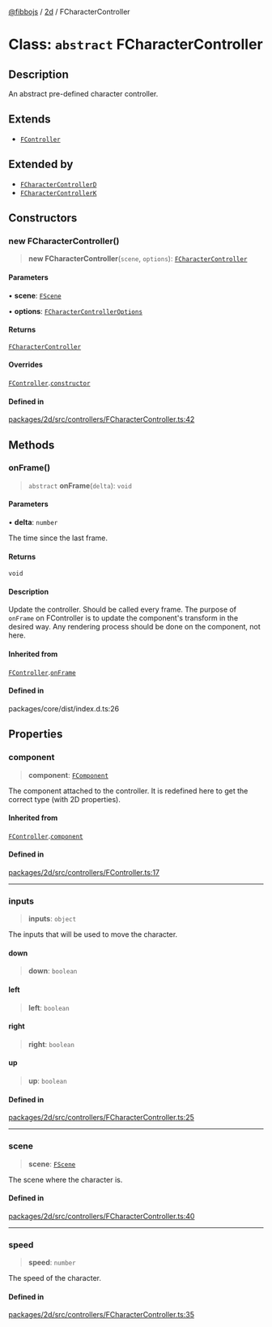 [@fibbojs](/api/index) / [2d](/api/2d) / FCharacterController

# Class: `abstract` FCharacterController

## Description

An abstract pre-defined character controller.

## Extends

- [`FController`](FController.md)

## Extended by

- [`FCharacterControllerD`](FCharacterControllerD.md)
- [`FCharacterControllerK`](FCharacterControllerK.md)

## Constructors

### new FCharacterController()

> **new FCharacterController**(`scene`, `options`): [`FCharacterController`](FCharacterController.md)

#### Parameters

• **scene**: [`FScene`](FScene.md)

• **options**: [`FCharacterControllerOptions`](../interfaces/FCharacterControllerOptions.md)

#### Returns

[`FCharacterController`](FCharacterController.md)

#### Overrides

[`FController`](FController.md).[`constructor`](FController.md#constructors)

#### Defined in

[packages/2d/src/controllers/FCharacterController.ts:42](https://github.com/fibbojs/fibbo/blob/b15d2db28a257e995075ea40c3de44dde73dcbf1/packages/2d/src/controllers/FCharacterController.ts#L42)

## Methods

### onFrame()

> `abstract` **onFrame**(`delta`): `void`

#### Parameters

• **delta**: `number`

The time since the last frame.

#### Returns

`void`

#### Description

Update the controller. Should be called every frame.
The purpose of `onFrame` on FController is to update the component's transform in the desired way.
Any rendering process should be done on the component, not here.

#### Inherited from

[`FController`](FController.md).[`onFrame`](FController.md#onframe)

#### Defined in

packages/core/dist/index.d.ts:26

## Properties

### component

> **component**: [`FComponent`](FComponent.md)

The component attached to the controller.
It is redefined here to get the correct type (with 2D properties).

#### Inherited from

[`FController`](FController.md).[`component`](FController.md#component)

#### Defined in

[packages/2d/src/controllers/FController.ts:17](https://github.com/fibbojs/fibbo/blob/b15d2db28a257e995075ea40c3de44dde73dcbf1/packages/2d/src/controllers/FController.ts#L17)

***

### inputs

> **inputs**: `object`

The inputs that will be used to move the character.

#### down

> **down**: `boolean`

#### left

> **left**: `boolean`

#### right

> **right**: `boolean`

#### up

> **up**: `boolean`

#### Defined in

[packages/2d/src/controllers/FCharacterController.ts:25](https://github.com/fibbojs/fibbo/blob/b15d2db28a257e995075ea40c3de44dde73dcbf1/packages/2d/src/controllers/FCharacterController.ts#L25)

***

### scene

> **scene**: [`FScene`](FScene.md)

The scene where the character is.

#### Defined in

[packages/2d/src/controllers/FCharacterController.ts:40](https://github.com/fibbojs/fibbo/blob/b15d2db28a257e995075ea40c3de44dde73dcbf1/packages/2d/src/controllers/FCharacterController.ts#L40)

***

### speed

> **speed**: `number`

The speed of the character.

#### Defined in

[packages/2d/src/controllers/FCharacterController.ts:35](https://github.com/fibbojs/fibbo/blob/b15d2db28a257e995075ea40c3de44dde73dcbf1/packages/2d/src/controllers/FCharacterController.ts#L35)
